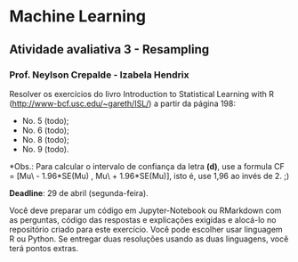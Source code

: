 # Machine Learning

## Atividade avaliativa 3 - Resampling

### Prof. Neylson Crepalde - Izabela Hendrix

Resolver os exercícios do livro Introduction to Statistical Learning with R (http://www-bcf.usc.edu/~gareth/ISL/) a partir da página 198:

- No. 5 (todo);
- No. 6 (todo);
- No. 8 (todo);
- No. 9 (todo).

\*Obs.: Para calcular o intervalo de confiança da letra **(d)**, use a formula CF = \[Mu\ - 1.96\*SE(Mu) , Mu\ + 1.96\*SE(Mu)], isto é, use 1,96 ao invés de 2. ;)

**Deadline**: 29 de abril (segunda-feira).

Você deve preparar um código em Jupyter-Notebook ou RMarkdown com as perguntas, código das respostas e explicações exigidas e alocá-lo no repositório criado para este exercício. Você pode escolher usar linguagem R ou Python. Se entregar duas resoluções usando as duas linguagens, você terá pontos extras.
